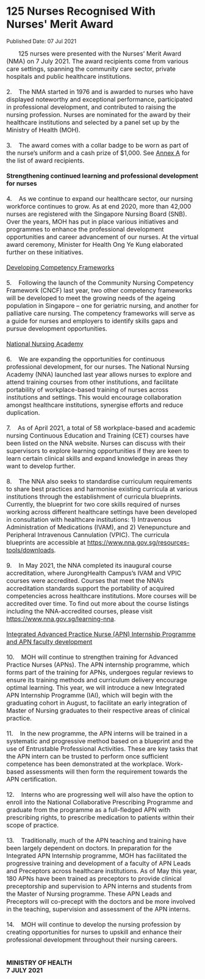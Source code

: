 <html>
    <meta http-equiv="Content-Type" content="text/html; charset=utf-8"/>
    <meta charset="utf-8"/>
    <title>125 Nurses Recognised With Nurses' Merit Award</title>
    <body><h1>125 Nurses Recognised With Nurses' Merit Award</h1>
    <p>Published Date: 07 Jul 2021</p> <span style="font-size: 16px;">&nbsp; &nbsp; &nbsp; &nbsp;125 nurses were presented with the Nurses’ Merit Award (NMA) on 7 July 2021. The award recipients come from various care settings, spanning the community care sector, private hospitals and public healthcare institutions.&nbsp;<br><br>2.&nbsp; &nbsp; The NMA started in 1976 and is awarded to nurses who have displayed noteworthy and exceptional performance, participated in professional development, and contributed to raising the nursing profession. Nurses are nominated for the award by their healthcare institutions and selected by a panel set up by the Ministry of Health (MOH).&nbsp;<br><br>3.&nbsp; &nbsp; The award comes with a collar badge to be worn as part of the nurse’s uniform and a cash prize of $1,000. See <span style="text-decoration: underline;"><a href="/docs/librariesprovider5/pressroom/press-releases/annex-nma.pdf?sfvrsn=8e06096a_0" title="Annex A">Annex A</a></span> for the list of award recipients.<br><br><strong>Strengthening continued learning and professional development for nurses<br></strong><br>4.&nbsp; &nbsp; As we continue to expand our healthcare sector, our nursing workforce continues to grow. As at end 2020, more than 42,000 nurses are registered with the Singapore Nursing Board (SNB). Over the years, MOH has put in place various initiatives and programmes to enhance the professional development opportunities and career advancement of our nurses. At the virtual award ceremony, Minister for Health Ong Ye Kung elaborated further on these initiatives.&nbsp;<br><br><span style="text-decoration: underline;">Developing Competency Frameworks<br></span><br>5.&nbsp; &nbsp; Following the launch of the Community Nursing Competency Framework (CNCF) last year, two other competency frameworks will be developed to meet the growing needs of the ageing population in Singapore – one for geriatric nursing, and another for palliative care nursing. The competency frameworks will serve as a guide for nurses and employers to identify skills gaps and pursue development opportunities.&nbsp;<br><br><span style="text-decoration: underline;">National Nursing Academy</span><br><br>6.&nbsp; &nbsp; We are expanding the opportunities for continuous professional development, for our nurses. The National Nursing Academy (NNA) launched last year allows nurses to explore and attend training courses from other institutions, and facilitate portability of workplace-based training of nurses across institutions and settings. This would encourage collaboration amongst healthcare institutions, synergise efforts and reduce duplication.&nbsp;<br><br>7.&nbsp; &nbsp; As of April 2021, a total of 58 workplace-based and academic nursing Continuous Education and Training (CET) courses have been listed on the NNA website. Nurses can discuss with their supervisors to explore learning opportunities if they are keen to learn certain clinical skills and expand knowledge in areas they want to develop further.&nbsp;&nbsp;<br><br>8.&nbsp; &nbsp; The NNA also seeks to standardise curriculum requirements to share best practices and harmonise existing curricula at various institutions through the establishment of curricula blueprints. Currently, the blueprint for two core skills required of nurses working across different healthcare settings have been developed in consultation with healthcare institutions: 1) Intravenous Administration of Medications (IVAM), and 2) Venepuncture and Peripheral Intravenous Cannulation (VPIC). The curricula blueprints are accessible at <a href="https://www.nna.gov.sg/resources-tools/downloads" title="" class="" target="">https://www.nna.gov.sg/resources-tools/downloads</a>.&nbsp;<br><br>9.&nbsp; &nbsp; In May 2021, the NNA completed its inaugural course accreditation, where JurongHealth Campus’s IVAM and VPIC courses were accredited. Courses that meet the NNA’s accreditation standards support the portability of acquired competencies across healthcare institutions. More courses will be accredited over time. To find out more about the course listings including the NNA-accredited courses, please visit <a href="https://www.nna.gov.sg/learning-nna" title="" class="" target="">https://www.nna.gov.sg/learning-nna</a>.&nbsp;<br><br><span style="text-decoration: underline;">Integrated Advanced Practice Nurse (APN) Internship Programme and APN faculty development</span><br><br>10.&nbsp; &nbsp; MOH will continue to strengthen training for Advanced Practice Nurses (APNs). The APN internship programme, which forms part of the training for APNs, undergoes regular reviews to ensure its training methods and curriculum delivery encourage optimal learning. This year, we will introduce a new Integrated APN Internship Programme (IAI), which will begin with the graduating cohort in August, to facilitate an early integration of Master of Nursing graduates to their respective areas of clinical practice.&nbsp;<br><br>11.&nbsp; &nbsp; In the new programme, the APN interns will be trained in a systematic and progressive method based on a blueprint and the use of Entrustable Professional Activities. These are key tasks that the APN intern can be trusted to perform once sufficient competence has been demonstrated at the workplace. Work-based assessments will then form the requirement towards the APN certification.&nbsp;<br><br>12.&nbsp; &nbsp; Interns who are progressing well will also have the option to enroll into the National Collaborative Prescribing Programme and graduate from the programme as a full-fledged APN with prescribing rights, to prescribe medication to patients within their scope of practice.&nbsp;<br><br>13.&nbsp; &nbsp; Traditionally, much of the APN teaching and training have been largely dependent on doctors. In preparation for the Integrated APN Internship programme, MOH has facilitated the progressive training and development of a faculty of APN Leads and Preceptors across healthcare institutions. As of May this year, 180 APNs have been trained as preceptors to provide clinical preceptorship and supervision to APN interns and students from the Master of Nursing programme. These APN Leads and Preceptors will co-precept with the doctors and be more involved in the teaching, supervision and assessment of the APN interns.&nbsp;<br><br>14.&nbsp; &nbsp; MOH will continue to develop the nursing profession by creating opportunities for nurses to upskill and enhance their professional development throughout their nursing careers.<br><br><br><strong>MINISTRY OF HEALTH<br>7 JULY 2021</strong></span><br></body>
</html>